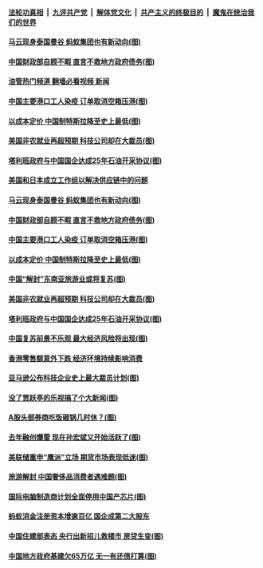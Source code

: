 ####  [法轮功真相](../../../../basic/blob/master/README.md?t=01080012) &nbsp;|&nbsp; [九评共产党](../../../../9ping.md/blob/master/README.md?t=01080012) &nbsp;|&nbsp; [解体党文化](../../../../jtdwh.md/blob/master/README.md?t=01080012)  &nbsp;|&nbsp; [共产主义的终极目的](../../../../gczydzjmd.md/blob/master/README.md?t=01080012) &nbsp;|&nbsp; [魔鬼在统治我们的世界](../../../../mgztzwmdsj.md/blob/master/README.md?t=01080012) 

#### [马云现身泰国曼谷 蚂蚁集团也有新动向(图)](../pages/p5/1025945.md?t=01080012) 

#### [中国财政部自顾不暇 直言不救地方政府债务(图)](../pages/p5/1025914.md?t=01080012) 

#### [油管热门频道 翻墙必看视频 新闻](http://129.146.143.75:81/youtube.html?01080012)

#### [中国主要港口工人染疫 订单取消空箱压港(图)](../pages/p5/1025885.md?t=01080012) 

#### [以成本定价 中国制特斯拉降至史上最低(图)](../pages/p5/1025884.md?t=01080012) 

#### [美国非农就业再超预期 科技公司却在大裁员(图)](../pages/p5/1025861.md?t=01080012) 

#### [塔利班政府与中国国企达成25年石油开采协议(图)](../pages/p5/1025850.md?t=01080012) 

#### [美国和日本成立工作组以解决供应链中的问题](../pages/p5/1025953.md?t=01080012) 

#### [马云现身泰国曼谷 蚂蚁集团也有新动向(图)](../pages/p5/1025945.md?t=01080012) 

#### [中国财政部自顾不暇 直言不救地方政府债务(图)](../pages/p5/1025914.md?t=01080012) 

#### [中国主要港口工人染疫 订单取消空箱压港(图)](../pages/p5/1025885.md?t=01080012) 

#### [以成本定价 中国制特斯拉降至史上最低(图)](../pages/p5/1025884.md?t=01080012) 

#### [中国“解封”东南亚旅游业或将复苏(图)](../pages/p5/1025882.md?t=01080012) 

#### [美国非农就业再超预期 科技公司却在大裁员(图)](../pages/p5/1025861.md?t=01080012) 

#### [塔利班政府与中国国企达成25年石油开采协议(图)](../pages/p5/1025850.md?t=01080012) 

#### [中国复苏前景不乐观 最大经济风险将出现(图)](../pages/p5/1025856.md?t=01080012) 

#### [香港零售额意外下跌 经济环境持续影响消费](../pages/p5/1025848.md?t=01080012) 

#### [亚马逊公布科技企业史上最大裁员计划(图)](../pages/p5/1025802.md?t=01080012) 

#### [没了贾跃亭的乐视搞了个大新闻(图)](../pages/p5/1025814.md?t=01080012) 

#### [A股头部券商吃饭砸锅几时休？(图)](../pages/p5/1025812.md?t=01080012) 

#### [去年融创爆雷 现在孙宏斌又开始活跃了(图)](../pages/p5/1025805.md?t=01080012) 

#### [美联储重申“鹰派”立场 期货市场表现低迷(图)](../pages/p5/1025801.md?t=01080012) 

#### [旅游解封 中国奢侈品消费者遇难题(图)](../pages/p5/1025800.md?t=01080012) 

#### [国际电脑制造商计划全面停用中国产芯片(图)](../pages/p5/1025782.md?t=01080012) 

#### [蚂蚁消金注册资本增逾百亿 国企成第二大股东](../pages/p5/1025777.md?t=01080012) 

#### [中国住建部表态 央行出新招儿救楼市 房贷生变(图)](../pages/p5/1025775.md?t=01080012) 

#### [中国地方政府基建欠65万亿 无一有还债打算(图)](../pages/p5/1025774.md?t=01080012) 

<img src='http://gfw-breaker.win/goodnews/indexes/p5.md' width='0px' height='0px'/>
